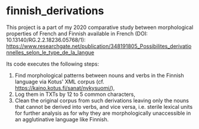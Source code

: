 # finnish_derivations
This project is a part of my 2020 comparative study between morphological properties of French and Finnish available in French (DOI: 10.13140/RG.2.2.18236.05768/1):
https://www.researchgate.net/publication/348191805_Possibilites_derivationnelles_selon_le_type_de_la_langue

Its code executes the following steps:
1) Find morphological patterns between nouns and verbs in the Finnish language via Kotus' XML corpus (cf. https://kaino.kotus.fi/sanat/nykysuomi/), 
2) Log them in TXTs by 12 to 5 common characters,
3) Clean the original corpus from such derivations leaving only the nouns that cannot be derived into verbs, and vice versa, i.e. sterile lexical units for further analysis as for why they are morphologically unaccessible in an agglutinative language like Finnish.
